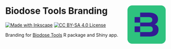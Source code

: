 # Biodose Tools Branding <img src="biodosetools_logo.png" align="right" width="120"/>

[![Made with Inkscape](https://img.shields.io/badge/made_with-inkscape-yellow.svg)](https://creativecommons.org/licenses/by-sa/4.0/)
[![CC BY-SA 4.0 License](https://img.shields.io/badge/license-CC_BY--SA_4.0-lightgrey.svg)](https://creativecommons.org/licenses/by-sa/4.0/)

Branding for [Biodose Tools](https://github.com/biodosetools-team/biodosetools) R package and Shiny app.

